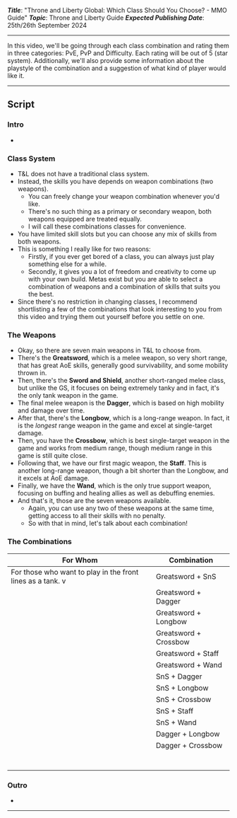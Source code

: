 ***Title***: "Throne and Liberty Global: Which Class Should You Choose? - MMO Guide"
***Topic***: Throne and Liberty Guide
***Expected Publishing Date***: 25th/26th September 2024 

----

In this video, we'll be going through each class combination and rating them in three categories: PvE, PvP and Difficulty. Each rating will be out of 5 (star system). Additionally, we'll also provide some information about the playstyle of the combination and a suggestion of what kind of player would like it.

-----
## Script

### Intro
- 

### Class System
- T&L does not have a traditional class system.
- Instead, the skills you have depends on weapon combinations (two weapons).
	- You can freely change your weapon combination whenever you'd like.
	- There's no such thing as a primary or secondary weapon, both weapons equipped are treated equally.
	- I will call these combinations classes for convenience.
- You have limited skill slots but you can choose any mix of skills from both weapons.
- This is something I really like for two reasons:
	- Firstly, if you ever get bored of a class, you can always just play something else for a while.
	- Secondly, it gives you a lot of freedom and creativity to come up with your own build. Metas exist but you are able to select a combination of weapons and a combination of skills that suits you the best. 
- Since there's no restriction in changing classes, I recommend shortlisting a few of the combinations that look interesting to you from this video and trying them out yourself before you settle on one.

### The Weapons
- Okay, so there are seven main weapons in T&L to choose from.
- There's the **Greatsword**, which is a melee weapon, so very short range, that has great AoE skills, generally good survivability, and some mobility thrown in.
- Then, there's the **Sword and Shield**, another short-ranged melee class, but unlike the GS, it focuses on being extremely tanky and in fact, it's the only tank weapon in the game.
- The final melee weapon is the **Dagger**, which is based on high mobility and damage over time.
- After that, there's the **Longbow**, which is a long-range weapon. In fact, it is the *longest* range weapon in the game and excel at single-target damage.
- Then, you have the **Crossbow**, which is best single-target weapon in the game and works from medium range, though medium range in this game is still quite close.
- Following that, we have our first magic weapon, the **Staff**. This is another long-range weapon, though a bit shorter than the Longbow, and it excels at AoE damage.
- Finally, we have the **Wand**, which is the only true support weapon, focusing on buffing and healing allies as well as debuffing enemies.
- And that's it, those are the seven weapons available. 
	- Again, you can use any two of these weapons at the same time, getting access to all their skills with no penalty.
	- So with that in mind, let's talk about each combination!

### The Combinations
| For Whom                                                   | Combination           |
| ---------------------------------------------------------- | --------------------- |
| For those who want to play in the front lines as a tank. v | Greatsword + SnS      |
|                                                            | Greatsword + Dagger   |
|                                                            | Greatsword + Longbow  |
|                                                            | Greatsword + Crossbow |
|                                                            | Greatsword + Staff    |
|                                                            | Greatsword + Wand     |
|                                                            | SnS + Dagger          |
|                                                            | SnS + Longbow         |
|                                                            | SnS + Crossbow        |
|                                                            | SnS + Staff           |
|                                                            | SnS + Wand            |
|                                                            | Dagger + Longbow      |
|                                                            | Dagger + Crossbow     |
|                                                            |                       |
|                                                            |                       |
|                                                            |                       |
|                                                            |                       |
|                                                            |                       |
|                                                            |                       |
|                                                            |                       |


### Outro
- 


---

